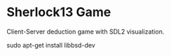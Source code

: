 # Sherlock13 Game

Client-Server deduction game with SDL2 visualization.

sudo apt-get install libbsd-dev

